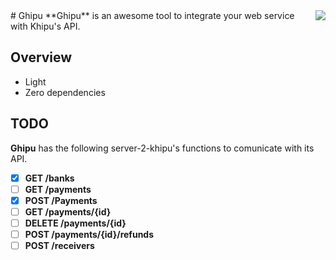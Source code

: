 <img align="right" src="https://cloud.githubusercontent.com/assets/8041435/21744446/a5bb25b8-d4f4-11e6-9035-0a491d57f5ca.jpeg">
# Ghipu
**Ghipu** is an awesome tool to integrate your web service with Khipu's API.


## Overview

* Light
* Zero dependencies

## TODO

**Ghipu** has the following server-2-khipu's functions to comunicate with its API.

- [x] **GET /banks**
- [ ] **GET /payments**
- [x] **POST /Payments**
- [ ] **GET /payments/{id}**
- [ ] **DELETE /payments/{id}**
- [ ] **POST /payments/{id}/refunds**
- [ ] **POST /receivers**
